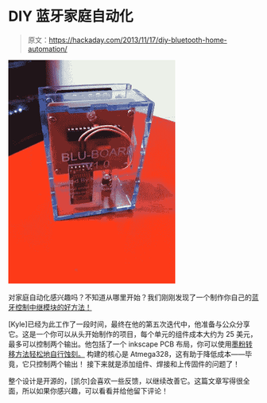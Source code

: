 # DIY 蓝牙家庭自动化

> 原文：<https://hackaday.com/2013/11/17/diy-bluetooth-home-automation/>

![blueboard](img/e733c889f7693925e65090d679be25ed.png)

对家庭自动化感兴趣吗？不知道从哪里开始？我们刚刚发现了一个制作你自己的[蓝牙控制中继模块的好方法！](http://www.instructables.com/id/BLU-BOARD-control-your-home-with-blue-tooth/)

[Kyle]已经为此工作了一段时间，最终在他的第五次迭代中，他准备与公众分享它。这是一个你可以从头开始制作的项目，每个单元的组件成本大约为 25 美元，最多可以控制两个输出。他包括了一个 inkscape PCB 布局，你可以使用[墨粉转移方法轻松地自行蚀刻。](http://hackaday.com/2013/03/04/frans-pcb-etching-techniques/) 构建的核心是 Atmega328，这有助于降低成本——毕竟，它只控制两个输出！ 接下来就是添加组件、焊接和上传固件的问题了！

整个设计是开源的，[凯尔]会喜欢一些反馈，以继续改善它。这篇文章写得很全面，所以如果你感兴趣，可以看看并给他留下评论！
